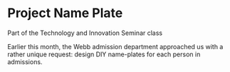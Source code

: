 # Project Name Plate
Part of the Technology and Innovation Seminar class

Earlier this month, the Webb admission department approached us with a rather unique request: design DIY name-plates for each person in admissions. 

